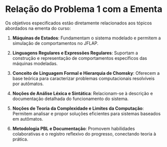 # Relação do Problema 1 com a Ementa

Os objetivos especificados estão diretamente relacionados aos tópicos abordados na ementa do curso:

1. **Máquinas de Estados**: Fundamentam o sistema modelado e permitem a simulação de comportamentos no JFLAP.

2. **Linguagens Regulares e Expressões Regulares**: Suportam a construção e representação de comportamentos específicos das máquinas modeladas.

3. **Conceito de Linguagem Formal e Hierarquia de Chomsky**: Oferecem a base teórica para caracterizar problemas computacionais resolvíveis por autômatos.

4. **Noções de Análise Léxica e Sintática**: Relacionam-se à descrição e documentação detalhada do funcionamento do sistema.

5. **Noções de Teoria da Complexidade e Limites da Computação**: Permitem analisar e propor soluções eficientes para sistemas baseados em autômatos.

6. **Metodologia PBL e Documentação**: Promovem habilidades colaborativas e o registro reflexivo do progresso, conectando teoria à prática.